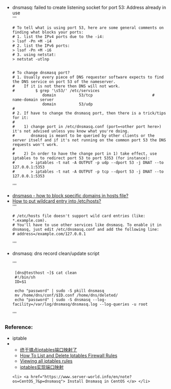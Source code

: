 
<ul>
<li> dnsmasq: failed to create listening socket for port 53: Address already in use </li>
'''

    # To tell what is using port 53, here are some general comments on finding what blocks your ports:
    # 1. list the IPv4 ports due to the -i4:
    > lsof -Pn +M -i4
    # 2. list the IPv6 ports:
    > lsof -Pn +M -i6
    # 3. using netstat:
    > netstat -utlnp


    # To change dnsmasq port?
    # 1. Usually every piece of DNS requester software expects to find the DNS service on port 53 of the nameserver. 
    #    If it is not there then DNS will not work.
    #         $ grep '\s53/' /etc/services 
                 domain          53/tcp                          # name-domain server
                 domain          53/udp
    #  
    # 2. If have to change the dnsmasq port, then there is a trick/tips for it:
    #
    #    1) change port in /etc/dnsmasq.conf (port=<other port here>) it's not advised unless you know what you're doing.
    #       dnsmasq is meant to be queried by other clients or the server itself and if it's not running on the common port 53 the DNS requests won't work.
    #
    #    2) In order to have the change port in 1) take effect, use iptables to to redirect port 53 to port 5353 (for instance):
    #       > iptables -t nat -A OUTPUT -p udp --dport 53 -j DNAT --to 127.0.0.1:5353
    #       > iptables -t nat -A OUTPUT -p tcp --dport 53 -j DNAT --to 127.0.0.1:5353


'''

<li> <a href="https://askubuntu.com/questions/150135/how-to-block-specific-domains-in-hosts-file/150180#150180"> dnsmasq - how to block specific domains in hosts file? </a> </li>

<li> <a href="https://stackoverflow.com/questions/20446930/how-to-put-wildcard-entry-into-etc-hosts"> How to put wildcard entry into /etc/hosts? </a> </li>
'''

    # /etc/hosts file doesn't support wild card entries (like: *.example.com).
    # You'll have to use other services like dnsmasq. To enable it in dnsmasq, just edit /etc/dnsmasq.conf and add the following line:
    # address=/example.com/127.0.0.1

'''

<li> dnsmasq: dns record clean/update script </li>

'''

     [dns@testhost ~]$ cat clean 
     #!/bin/sh
     ID=$1

     echo "password" | sudo -S pkill dnsmasq
     mv /home/dns/conf/$ID.conf /home/dns/deleted/
     echo "password" | sudo -S dnsmasq --log-facility=/var/log/dnsmasq/dnsmasq.log --log-queries -u root

'''

</ul>


<h3> Reference: </h3>
<ul>
    <li> iptable </li>
    <li>
        <ul>
            <li> <a href="https://my.oschina.net/javagg/blog/3239"> 终于搞点iptables端口映射了 </a> </li>
            <li> <a href="https://www.digitalocean.com/community/tutorials/how-to-list-and-delete-iptables-firewall-rules"> How To List and Delete Iptables Firewall Rules</a> </li>            
            <li> <a href="https://unix.stackexchange.com/questions/205867/viewing-all-iptables-rules"> Viewing all iptables rules </a> </li>
            <li> <a href="http://coolnull.com/3322.html"> iptables实现端口映射</a> </li>
        </ul>
    </li>
    
    <li> <a href="https://www.server-world.info/en/note?os=CentOS_7&p=dnsmasq"> Install Dnsmasq in CentOS </a> </li>
</ul>

